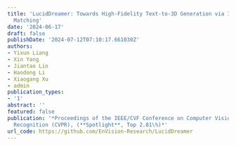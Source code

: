 ```yaml
---
title: 'LucidDreamer: Towards High-Fidelity Text-to-3D Generation via Interval Score
  Matching'
date: '2024-06-17'
draft: false
publishDate: '2024-07-12T07:10:17.661030Z'
authors:
- Yixun Liang
- Xin Yang
- Jiantao Lin
- Haodong Li
- Xiaogang Xu
- admin
publication_types:
- '1'
abstract: ''
featured: false
publication: '*Proceedings of the IEEE/CVF Conference on Computer Vision and Pattern
  Recognition (CVPR), (**Spotlight**, Top 2.81\%)*'
url_code: https://github.com/EnVision-Research/LucidDreamer
---
```


